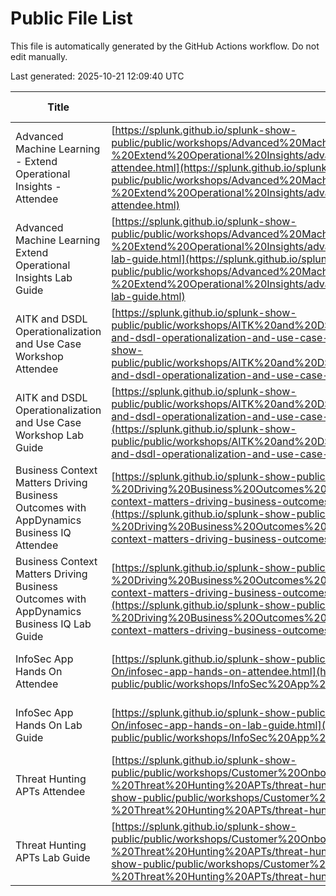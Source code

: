 # Public File List

This file is automatically generated by the GitHub Actions workflow. Do not edit manually.

Last generated: 2025-10-21 12:09:40 UTC

| Title | Public URL | Last Updated |
|---|---|---|
| Advanced Machine Learning - Extend Operational Insights - Attendee | [https://splunk.github.io/splunk-show-public/public/workshops/Advanced%20Machine%20Learning%20-%20Extend%20Operational%20Insights/advanced-machine-learning-extend-operational-insights-attendee.html](https://splunk.github.io/splunk-show-public/public/workshops/Advanced%20Machine%20Learning%20-%20Extend%20Operational%20Insights/advanced-machine-learning-extend-operational-insights-attendee.html) | 2025-10-21 12:09:40 UTC |
| Advanced Machine Learning Extend Operational Insights Lab Guide | [https://splunk.github.io/splunk-show-public/public/workshops/Advanced%20Machine%20Learning%20-%20Extend%20Operational%20Insights/advanced-machine-learning-extend-operational-insights-lab-guide.html](https://splunk.github.io/splunk-show-public/public/workshops/Advanced%20Machine%20Learning%20-%20Extend%20Operational%20Insights/advanced-machine-learning-extend-operational-insights-lab-guide.html) | 2025-10-21 12:09:40 UTC |
| AITK and DSDL Operationalization and Use Case Workshop Attendee | [https://splunk.github.io/splunk-show-public/public/workshops/AITK%20and%20DSDL%20Operationalization%20and%20Use%20Case/aitk-and-dsdl-operationalization-and-use-case-workshop-attendee.html](https://splunk.github.io/splunk-show-public/public/workshops/AITK%20and%20DSDL%20Operationalization%20and%20Use%20Case/aitk-and-dsdl-operationalization-and-use-case-workshop-attendee.html) | 2025-10-21 12:09:40 UTC |
| AITK and DSDL Operationalization and Use Case Workshop Lab Guide | [https://splunk.github.io/splunk-show-public/public/workshops/AITK%20and%20DSDL%20Operationalization%20and%20Use%20Case/aitk-and-dsdl-operationalization-and-use-case-workshop-lab-guide.html](https://splunk.github.io/splunk-show-public/public/workshops/AITK%20and%20DSDL%20Operationalization%20and%20Use%20Case/aitk-and-dsdl-operationalization-and-use-case-workshop-lab-guide.html) | 2025-10-21 12:09:40 UTC |
| Business Context Matters Driving Business Outcomes with AppDynamics Business IQ Attendee | [https://splunk.github.io/splunk-show-public/public/workshops/Business%20Context%20Matters-%20Driving%20Business%20Outcomes%20with%20AppDynamics%20Business%20IQ/business-context-matters-driving-business-outcomes-with-appdynamics-business-iq-attendee.html](https://splunk.github.io/splunk-show-public/public/workshops/Business%20Context%20Matters-%20Driving%20Business%20Outcomes%20with%20AppDynamics%20Business%20IQ/business-context-matters-driving-business-outcomes-with-appdynamics-business-iq-attendee.html) | 2025-10-21 12:09:40 UTC |
| Business Context Matters Driving Business Outcomes with AppDynamics Business IQ Lab Guide | [https://splunk.github.io/splunk-show-public/public/workshops/Business%20Context%20Matters-%20Driving%20Business%20Outcomes%20with%20AppDynamics%20Business%20IQ/business-context-matters-driving-business-outcomes-with-appdynamics-business-iq-lab-guide.html](https://splunk.github.io/splunk-show-public/public/workshops/Business%20Context%20Matters-%20Driving%20Business%20Outcomes%20with%20AppDynamics%20Business%20IQ/business-context-matters-driving-business-outcomes-with-appdynamics-business-iq-lab-guide.html) | 2025-10-21 12:09:40 UTC |
| InfoSec App Hands On Attendee | [https://splunk.github.io/splunk-show-public/public/workshops/InfoSec%20App%20Hands-On/infosec-app-hands-on-attendee.html](https://splunk.github.io/splunk-show-public/public/workshops/InfoSec%20App%20Hands-On/infosec-app-hands-on-attendee.html) | 2025-10-21 12:09:40 UTC |
| InfoSec App Hands On Lab Guide | [https://splunk.github.io/splunk-show-public/public/workshops/InfoSec%20App%20Hands-On/infosec-app-hands-on-lab-guide.html](https://splunk.github.io/splunk-show-public/public/workshops/InfoSec%20App%20Hands-On/infosec-app-hands-on-lab-guide.html) | 2025-10-21 12:09:40 UTC |
| Threat Hunting APTs Attendee | [https://splunk.github.io/splunk-show-public/public/workshops/Customer%20Onboarding%20Enablement%20Journey%20Workshop-%20Threat%20Hunting%20APTs/threat-hunting-apts-attendee.html](https://splunk.github.io/splunk-show-public/public/workshops/Customer%20Onboarding%20Enablement%20Journey%20Workshop-%20Threat%20Hunting%20APTs/threat-hunting-apts-attendee.html) | 2025-10-21 12:09:40 UTC |
| Threat Hunting APTs Lab Guide | [https://splunk.github.io/splunk-show-public/public/workshops/Customer%20Onboarding%20Enablement%20Journey%20Workshop-%20Threat%20Hunting%20APTs/threat-hunting-apts-lab-guide.html](https://splunk.github.io/splunk-show-public/public/workshops/Customer%20Onboarding%20Enablement%20Journey%20Workshop-%20Threat%20Hunting%20APTs/threat-hunting-apts-lab-guide.html) | 2025-10-21 12:09:40 UTC |
